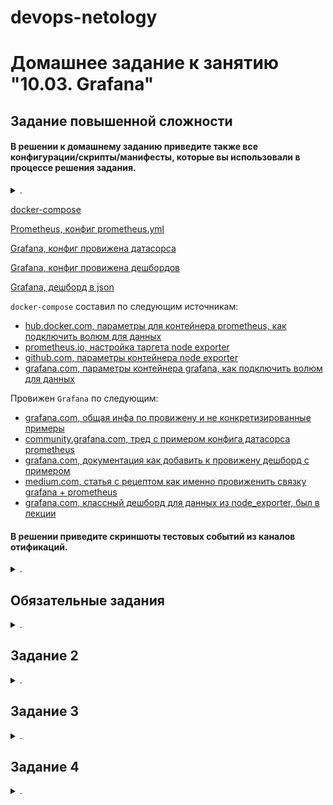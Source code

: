devops-netology
===============

# Домашнее задание к занятию "10.03. Grafana"

</details>  

## Задание повышенной сложности


#### В решении к домашнему заданию приведите также все конфигурации/скрипты/манифесты, которые вы использовали в процессе решения задания.

<details><summary>.</summary>

> **В части задания 1** не используйте директорию [help](./help) для > сборки проекта, самостоятельно разверните grafana, где в 
> роли источника данных будет выступать prometheus, а сборщиком данных > node-exporter:
> - grafana
> - prometheus-server
> - prometheus node-exporter
>
> За дополнительными материалами, вы можете обратиться в официальную документацию grafana и prometheus.
>
> В решении к домашнему заданию приведите также все конфигурации/скрипты/манифесты, которые вы использовали в процессе решения задания.

</details>  

[docker-compose](mystack/docker-compose.yml)

[Prometheus, конфиг prometheus.yml](mystack/prometheus.yml)

[Grafana, конфиг провижена датасорса](mystack/prometheus_datasource.yml)

[Grafana, конфиг провижена дешбордов](mystack/prometheus_dashboard_1860.yml)

[Grafana, дешборд в json](mystack/prometheus_dashboard_1860.json)

`docker-compose` составил по следующим источникам:
- [hub.docker.com, параметры для контейнера prometheus, как подключить волюм для данных](https://hub.docker.com/r/prom/prometheus)
- [prometheus.io, настройка таргета node exporter](https://prometheus.io/docs/guides/node-exporter/)
- [github.com, параметры контейнера node exporter](https://github.com/prometheus/node_exporter)
- [grafana.com, параметры контейнера grafana, как подключить волюм для данных](https://grafana.com/docs/grafana/latest/administration/configure-docker/)

Провижен `Grafana` по следующим:
- [grafana.com, общая инфа по провижену и не конкретизированные примеры](https://grafana.com/docs/grafana/latest/administration/provisioning/)
- [community.grafana.com, тред с примером конфига датасорса prometheus](https://community.grafana.com/t/solved-datasource-provisioning-prometheus/6300/9)
- [grafana.com, документация как добавить к провижену дешборд с примером](https://grafana.com/tutorials/provision-dashboards-and-data-sources/)
- [medium.com, статья с рецептом как именно провиженить связку grafana + prometheus](https://medium.com/56kcloud/provisioning-grafana-data-sources-and-dashboards-auto-magically-e27155d20652)
- [grafana.com, классный дешборд  для данных из node_exporter, был в лекции](https://grafana.com/grafana/dashboards/1860)

#### В решении приведите скриншоты тестовых событий из каналов отификаций.

<details><summary>.</summary>

> **В части задания 3** вы должны самостоятельно завести удобный для вас канал нотификации, например Telegram или Email и отправить туда тестовые события.
> 
> В решении приведите скриншоты тестовых событий из каналов отификаций.

</details>  

## Обязательные задания

<details><summary>.</summary>

### Задание 1
Используя директорию [help](./help) внутри данного домашнего задания - запустите связку prometheus-grafana.

Зайдите в веб-интерфейс графана, используя авторизационные данные, указанные в манифесте docker-compose.

Подключите поднятый вами prometheus как источник данных.

Решение домашнего задания - скриншот веб-интерфейса grafana со списком подключенных Datasource.

</details>  

## Задание 2

<details><summary>.</summary>

Изучите самостоятельно ресурсы:
- [promql-for-humans](https://timber.io/blog/promql-for-humans/#cpu-usage-by-instance)
- [understanding prometheus cpu metrics](https://www.robustperception.io/understanding-machine-cpu-usage)

Создайте Dashboard и в ней создайте следующие Panels:
- Утилизация CPU для nodeexporter (в процентах, 100-idle)
- CPULA 1/5/15
- Количество свободной оперативной памяти
- Количество места на файловой системе

Для решения данного ДЗ приведите promql запросы для выдачи этих метрик, а также скриншот получившейся Dashboard.

</details>  

## Задание 3

<details><summary>.</summary>

Создайте для каждой Dashboard подходящее правило alert (можно обратиться к первой лекции в блоке "Мониторинг").

Для решения ДЗ - приведите скриншот вашей итоговой Dashboard.

</details>  

## Задание 4

<details><summary>.</summary>

Сохраните ваш Dashboard.

Для этого перейдите в настройки Dashboard, выберите в боковом меню "JSON MODEL".

Далее скопируйте отображаемое json-содержимое в отдельный файл и сохраните его.

В решении задания - приведите листинг этого файла.

